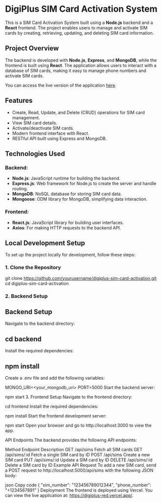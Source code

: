 # DigiPlus SIM Card Activation System

This is a SIM Card Activation System built using a **Node.js** backend and a **React** frontend. The project enables users to manage and activate SIM cards by creating, retrieving, updating, and deleting SIM card information.

## Project Overview

The backend is developed with **Node.js**, **Express**, and **MongoDB**, while the frontend is built using **React**. The application allows users to interact with a database of SIM cards, making it easy to manage phone numbers and activate SIM cards.

You can access the live version of the application [here](https://digiplus-red.vercel.app/).

## Features

- Create, Read, Update, and Delete (CRUD) operations for SIM card management.
- View SIM card details.
- Activate/deactivate SIM cards.
- Modern frontend interface with React.
- RESTful API built using Express and MongoDB.

## Technologies Used

### Backend:
- **Node.js**: JavaScript runtime for building the backend.
- **Express.js**: Web framework for Node.js to create the server and handle routing.
- **MongoDB**: NoSQL database for storing SIM card data.
- **Mongoose**: ODM library for MongoDB, simplifying data interaction.
  
### Frontend:
- **React.js**: JavaScript library for building user interfaces.
- **Axios**: For making HTTP requests to the backend API.

## Local Development Setup

To set up the project locally for development, follow these steps:

### 1. Clone the Repository


git clone https://github.com/yourusername/digiplus-sim-card-activation.git
cd digiplus-sim-card-activation

### 2. Backend Setup

## Backend Setup
Navigate to the backend directory:

## cd backend
Install the required dependencies:

## npm install
Create a .env file and add the following variables:

MONGO_URI=<your_mongodb_uri>
PORT=5000
Start the backend server:

npm start
3. Frontend Setup
Navigate to the frontend directory:

cd frontend
Install the required dependencies:

npm install
Start the frontend development server:

npm start
Open your browser and go to http://localhost:3000 to view the app.

API Endpoints
The backend provides the following API endpoints:

Method	Endpoint	Description
GET	/api/sims	Fetch all SIM cards
GET	/api/sims/:id	Fetch a single SIM card by ID
POST	/api/sims	Create a new SIM card
PUT	/api/sims/:id	Update a SIM card by ID
DELETE	/api/sims/:id	Delete a SIM card by ID
Example API Request
To add a new SIM card, send a POST request to http://localhost:5000/api/sims with the following JSON body:

json
Copy code
{
    "sim_number": "123456789012344",
    "phone_number": "+1234567891"
}
Deployment
The frontend is deployed using Vercel. You can view the live application at: https://digiplus-red.vercel.app/.
